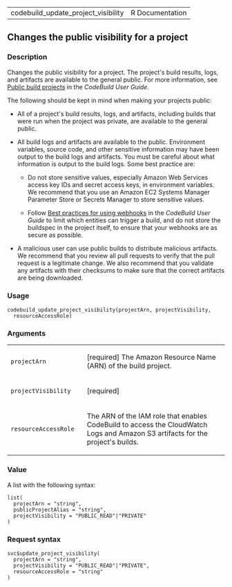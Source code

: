 <table style="width: 100%;">
<tbody>
<tr class="odd">
<td>codebuild_update_project_visibility</td>
<td style="text-align: right;">R Documentation</td>
</tr>
</tbody>
</table>

## Changes the public visibility for a project

### Description

Changes the public visibility for a project. The project's build
results, logs, and artifacts are available to the general public. For
more information, see [Public build
projects](https://docs.aws.amazon.com/codebuild/latest/userguide/public-builds.html)
in the *CodeBuild User Guide*.

The following should be kept in mind when making your projects public:

-   All of a project's build results, logs, and artifacts, including
    builds that were run when the project was private, are available to
    the general public.

-   All build logs and artifacts are available to the public.
    Environment variables, source code, and other sensitive information
    may have been output to the build logs and artifacts. You must be
    careful about what information is output to the build logs. Some
    best practice are:

    -   Do not store sensitive values, especially Amazon Web Services
        access key IDs and secret access keys, in environment variables.
        We recommend that you use an Amazon EC2 Systems Manager
        Parameter Store or Secrets Manager to store sensitive values.

    -   Follow [Best practices for using
        webhooks](https://docs.aws.amazon.com/codebuild/latest/userguide/webhooks.html#webhook-best-practices)
        in the *CodeBuild User Guide* to limit which entities can
        trigger a build, and do not store the buildspec in the project
        itself, to ensure that your webhooks are as secure as possible.

-   A malicious user can use public builds to distribute malicious
    artifacts. We recommend that you review all pull requests to verify
    that the pull request is a legitimate change. We also recommend that
    you validate any artifacts with their checksums to make sure that
    the correct artifacts are being downloaded.

### Usage

    codebuild_update_project_visibility(projectArn, projectVisibility,
      resourceAccessRole)

### Arguments

<table>
<colgroup>
<col style="width: 35%" />
<col style="width: 65%" />
</colgroup>
<tbody>
<tr class="odd">
<td><code
id="codebuild_update_project_visibility_:_projectArn">projectArn</code></td>
<td><p>[required] The Amazon Resource Name (ARN) of the build
project.</p></td>
</tr>
<tr class="even">
<td><code
id="codebuild_update_project_visibility_:_projectVisibility">projectVisibility</code></td>
<td><p>[required]</p></td>
</tr>
<tr class="odd">
<td><code
id="codebuild_update_project_visibility_:_resourceAccessRole">resourceAccessRole</code></td>
<td><p>The ARN of the IAM role that enables CodeBuild to access the
CloudWatch Logs and Amazon S3 artifacts for the project's
builds.</p></td>
</tr>
</tbody>
</table>

### Value

A list with the following syntax:

    list(
      projectArn = "string",
      publicProjectAlias = "string",
      projectVisibility = "PUBLIC_READ"|"PRIVATE"
    )

### Request syntax

    svc$update_project_visibility(
      projectArn = "string",
      projectVisibility = "PUBLIC_READ"|"PRIVATE",
      resourceAccessRole = "string"
    )

